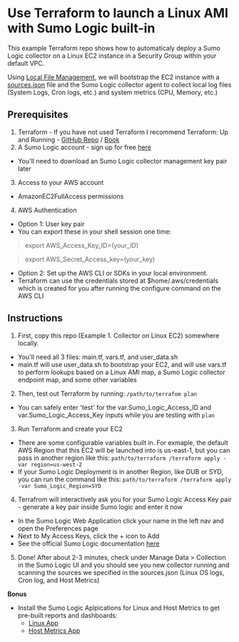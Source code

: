 # Use Terraform to launch a Linux AMI with Sumo Logic built-in

This example Terraform repo shows how to automaticaly deploy a Sumo Logic collector on a Linux EC2 instance in a Security Group within your default VPC.

Using [Local File Management](https://help.sumologic.com/Send-Data/Sources/03Use-JSON-to-Configure-Sources/Local-Configuration-File-Management
), we will bootstrap the EC2 instance with a [sources.json](https://help.sumologic.com/Send-Data/Sources/03Use-JSON-to-Configure-Sources) file and the Sumo Logic collector agent to collect local log files (System Logs, Cron logs, etc.) and system metrics (CPU, Memory, etc.)


## Prerequisites

1. Terraform - If you have not used Terraform I recommend Terraform: Up and Running - [GitHub Repo](https://github.com/brikis98/terraform-up-and-running-code) / [Book](http://www.terraformupandrunning.com/)
2. A Sumo Logic account - sign up for free [here](https://www.sumologic.com/signup-free/?utm_medium=sales+email)
- You'll need to download an Sumo Logic collector management key pair later
3. Access to your AWS account
- AmazonEC2FullAccess permissions
4. AWS Authentication
- Option 1: User key pair
- You can export these in your shell session one time:
> export AWS_Access_Key_ID=(your_ID)

> export AWS_Secret_Access_key=(your_key)
- Option 2: Set up the AWS CLI or SDKs in your local environment.
- Terraform can use the credentials stored at $home/.aws/credentials which is created for you after running the configure command on the AWS CLI


## Instructions

1. First, copy this repo (Example 1. Collector on Linux EC2) somewhere locally. 
- You'll need all 3 files: main.tf, vars.tf, and user_data.sh
- main.tf will use user_data.sh to bootstrap your EC2, and will use vars.tf to perform lookups based on a Linux AMI map, a Sumo Logic collector endpoint map, and some other variables

2. Then, test out Terraform by running: 
```/path/to/terrafom plan```
- You can safely enter 'test' for the var.Sumo_Logic_Access_ID and var.Sumo_Logic_Access_Key inputs while you are testing with ```plan```

3. Run Terraform and create your EC2
- There are some configurable variables built in. For exmaple, the default AWS Region that this EC2 will be launched into is us-east-1, but you can pass in another region like this:
```path/to/terraform /terraform apply -var region=us-west-2```
- If your Sumo Logic Deployment is in another Region, like DUB or SYD, you can run the command like this:
```path/to/terraform /terraform apply -var Sumo_Logic_Region=SYD```

4. Terrafrom will interactively ask you for your Sumo Logic Access Key pair - generate a key pair inside Sumo logic and enter it now
- In the Sumo Logic Web Application click your name in the left nav and open the Preferences page
- Next to My Access Keys, click the + icon to Add
- See the official Sumo Logic documentation [here](https://help.sumologic.com/Manage/Security/Access-Keys)

5. Done! After about 2-3 minutes, check under Manage Data > Collection in the Sumo Logic UI and you should see you new collector running and scanning the sources we specified in the sources.json (Linux OS logs, Cron log, and Host Metrics)

**Bonus**
- Install the Sumo Logic Aplpications for Linux and Host Metrics to get pre-built reports and dashboards:
  - [Linux App](https://help.sumologic.com/Send-Data/Data_Types/Linux/Install_the_Linux_App)
  - [Host Metrics App](https://help.sumologic.com/Send-Data/Data_Types/Host_Metrics/02Install_the_Host_Metrics_App)
